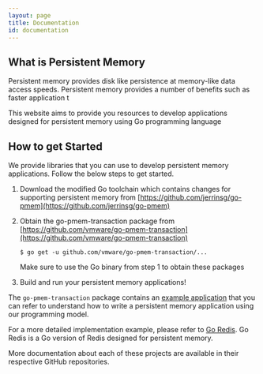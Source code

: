 ```yaml
---
layout: page
title: Documentation
id: documentation
---
```

## What is Persistent Memory

Persistent memory provides disk like persistence at memory-like data access speeds. Persistent memory provides a number of benefits such as faster application t

This website aims to provide you resources to develop applications designed for persistent memory using Go programming language

## How to get Started

We provide libraries that you can use to develop persistent memory applications. Follow the below steps to get started.

1. Download the modified Go toolchain which contains changes for supporting persistent memory from [https://github.com/jerrinsg/go-pmem](https://github.com/jerrinsg/go-pmem)

2. Obtain the go-pmem-transaction package from [https://github.com/vmware/go-pmem-transaction](https://github.com/vmware/go-pmem-transaction)

    `$ go get -u github.com/vmware/go-pmem-transaction/...`

    Make sure to use the Go binary from step 1 to obtain these packages  

3. Build and run your persistent memory applications!

The `go-pmem-transaction` package contains an [example application](https://github.com/vmware/go-pmem-transaction/blob/master/examples/database.go) that you can refer to understand how to write a persistent memory application using our programming model.

For a more detailed implementation example, please refer to [Go Redis](https://github.com/vmware-samples/go-redis-pmem). Go Redis is a Go version of Redis designed for persistent memory.

More documentation about each of these projects are available in their respective GitHub repositories.

